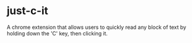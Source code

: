 # just-c-it

A chrome extension that allows users to quickly read any block of text by holding down the 'C' key, then clicking it.
